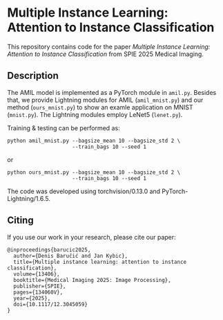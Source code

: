 # Multiple Instance Learning: Attention to Instance Classification

This repository contains code for the paper *Multiple Instance Learning:
Attention to Instance Classification* from SPIE 2025 Medical Imaging.

## Description

The AMIL model is implemented as a PyTorch module in `amil.py`.
Besides that, we provide Lightning modules for AMIL (`amil_mnist.py`)
and our method (`ours_mnist.py`) to show an examle application on
MNIST (`mnist.py`). The Lightning modules employ LeNet5 (`lenet.py`).

Training & testing can be performed as:

    python amil_mnist.py --bagsize_mean 10 --bagsize_std 2 \
                         --train_bags 10 --seed 1

or

    python ours_mnist.py --bagsize_mean 10 --bagsize_std 2 \
                         --train_bags 10 --seed 1

The code was developed using torchvision/0.13.0 and PyTorch-Lightning/1.6.5.

## Citing

If you use our work in your research, please cite our paper:

    @inproceedings{barucic2025,
      author={Denis Baručić and Jan Kybic},
      title={Multiple instance learning: attention to instance classification},
      volume={13406},
      booktitle={Medical Imaging 2025: Image Processing},
      publisher={SPIE},
      pages={134060V},
      year={2025},
      doi={10.1117/12.3045059}
    }
